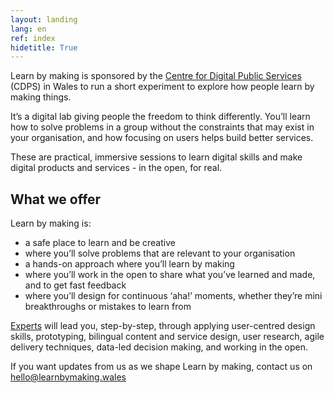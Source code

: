 ```yaml
---
layout: landing
lang: en
ref: index
hidetitle: True
---
```


Learn by making is sponsored by the [Centre for Digital Public Services](https://digitalpublicservices.gov.wales) (CDPS) in Wales to run a short experiment to explore how people learn by making things.  

It’s a digital lab giving people the freedom to think differently. You’ll learn how to solve problems in a group without the constraints that may exist in your organisation, and how focusing on users helps build better services.

These are practical, immersive sessions to learn digital skills and make digital products and services - in the open, for real.  

## What we offer

Learn by making is:

* a safe place to learn and be creative
* where you’ll solve problems that are relevant to your organisation
* a hands-on approach where you’ll learn by making
* where you’ll work in the open to share what you’ve learned and made, and to get fast feedback
* where you’ll design for continuous ‘aha!’ moments, whether they’re mini breakthroughs or mistakes to learn from

[Experts](/en/team) will lead you, step-by-step, through applying user-centred design skills, prototyping, bilingual content and service design, user research, agile delivery techniques, data-led decision making, and working in the open.  

If you want updates from us as we shape Learn by making, contact us on [hello@learnbymaking.wales](mailto:hello@learnbymaking.wales)

